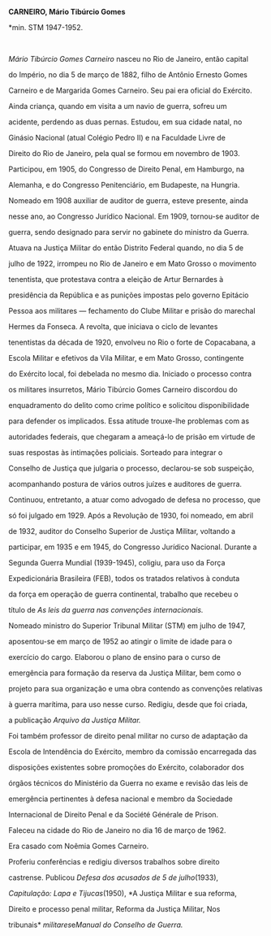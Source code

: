 **CARNEIRO, Mário Tibúrcio Gomes**



\*min. STM 1947-1952.



 



*Mário Tibúrcio Gomes Carneiro* nasceu no Rio de Janeiro, então capital

do Império, no dia 5 de março de 1882, filho de Antônio Ernesto Gomes

Carneiro e de Margarida Gomes Carneiro. Seu pai era oficial do Exército.



Ainda criança, quando em visita a um navio de guerra, sofreu um

acidente, perdendo as duas pernas. Estudou, em sua cidade natal, no

Ginásio Nacional (atual Colégio Pedro II) e na Faculdade Livre de

Direito do Rio de Janeiro, pela qual se formou em novembro de 1903.



Participou, em 1905, do Congresso de Direito Penal, em Hamburgo, na

Alemanha, e do Congresso Penitenciário, em Budapeste, na Hungria.

Nomeado em 1908 auxiliar de auditor de guerra, esteve presente, ainda

nesse ano, ao Congresso Jurídico Nacional. Em 1909, tornou-se auditor de

guerra, sendo designado para servir no gabinete do ministro da Guerra.



Atuava na Justiça Militar do então Distrito Federal quando, no dia 5 de

julho de 1922, irrompeu no Rio de Janeiro e em Mato Grosso o movimento

tenentista, que protestava contra a eleição de Artur Bernardes à

presidência da República e as punições impostas pelo governo Epitácio

Pessoa aos militares — fechamento do Clube Militar e prisão do marechal

Hermes da Fonseca. A revolta, que iniciava o ciclo de levantes

tenentistas da década de 1920, envolveu no Rio o forte de Copacabana, a

Escola Militar e efetivos da Vila Militar, e em Mato Grosso, contingente

do Exército local, foi debelada no mesmo dia. Iniciado o processo contra

os militares insurretos, Mário Tibúrcio Gomes Carneiro discordou do

enquadramento do delito como crime político e solicitou disponibilidade

para defender os implicados. Essa atitude trouxe-lhe problemas com as

autoridades federais, que chegaram a ameaçá-lo de prisão em virtude de

suas respostas às intimações policiais. Sorteado para integrar o

Conselho de Justiça que julgaria o processo, declarou-se sob suspeição,

acompanhando postura de vários outros juízes e auditores de guerra.

Continuou, entretanto, a atuar como advogado de defesa no processo, que

só foi julgado em 1929. Após a Revolução de 1930, foi nomeado, em abril

de 1932, auditor do Conselho Superior de Justiça Militar, voltando a

participar, em 1935 e em 1945, do Congresso Jurídico Nacional. Durante a

Segunda Guerra Mundial (1939-1945), coligiu, para uso da Força

Expedicionária Brasileira (FEB), todos os tratados relativos à conduta

da força em operação de guerra continental, trabalho que recebeu o

título de *As leis da guerra nas convenções internacionais.*



Nomeado ministro do Superior Tribunal Militar (STM) em julho de 1947,

aposentou-se em março de 1952 ao atingir o limite de idade para o

exercício do cargo. Elaborou o plano de ensino para o curso de

emergência para formação da reserva da Justiça Militar, bem como o

projeto para sua organização e uma obra contendo as convenções relativas

à guerra marítima, para uso nesse curso. Redigiu, desde que foi criada,

a publicação *Arquivo da Justiça Militar.*



Foi também professor de direito penal militar no curso de adaptação da

Escola de Intendência do Exército, membro da comissão encarregada das

disposições existentes sobre promoções do Exército, colaborador dos

órgãos técnicos do Ministério da Guerra no exame e revisão das leis de

emergência pertinentes à defesa nacional e membro da Sociedade

Internacional de Direito Penal e da Société Générale de Prison.



Faleceu na cidade do Rio de Janeiro no dia 16 de março de 1962.



Era casado com Noêmia Gomes Carneiro.



Proferiu conferências e redigiu diversos trabalhos sobre direito

castrense. Publicou *Defesa dos acusados de 5 de julho*(1933),

*Capitulação: Lapa e Tijucas*(1950), *A Justiça Militar e sua reforma,

Direito e processo penal militar, Reforma da Justiça Militar, Nos

tribunais* *militares*e*Manual do Conselho de Guerra.*



 



 



